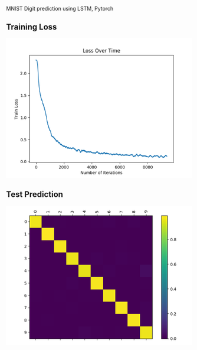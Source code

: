 
MNIST Digit prediction using LSTM, Pytorch

## Training Loss

![train_loss](img/Train_Loss.png)

## Test Prediction

![prediction](img/confusion_matrix.png)
